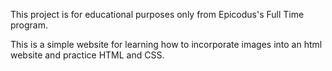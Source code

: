 This project is for educational purposes only from Epicodus's Full Time program.

This is a simple website for learning how to incorporate images into an html website and practice HTML and CSS.